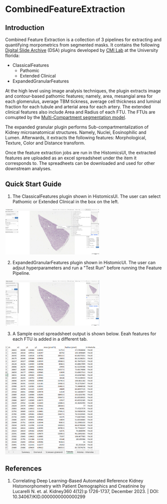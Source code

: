 # CombinedFeatureExtraction


## Introduction

Combined Feature Extraction is a collection of 3 pipelines for extracting and quantifying morpometrics from segmented masks. It contains the following [Digital Slide Archive](https://athena.rc.ufl.edu/) (DSA) plugins developed by [CMI Lab](https://cmilab.nephrology.medicine.ufl.edu/) at the University florida:

- ClassicalFeatures
    - Pathomic
    - Extended Clinical
- ExpandedGranularFeatures

At the high level using image analysis techniques, the plugin extracts image and contour-based pathomic features; namely, area, mesangial area for each glomerulus, average TBM tickness, average cell thickness and luminal fraction for each tubule and arterial area for each artery. The extended clinical features also include Area and Radius of each FTU. The FTUs are comupted by the [Multi-Compartment segmentation model](https://github.com/SarderLab/Multi-Compartment-Segmentation).

The expanded granular plugin performs Sub-compartmentalization of Kidney microanatomical structures. Namely, Nuclei, Eosinophilic and Lumen. Afterwards, it extracts the following features: Morphological, Texture, Color and Distance transform.

Once the feature extraction jobs are run in the HistomicsUI, the extracted features are uploaded as an excel spreadsheet under the item it corresponds to. The spreadheets can be downloaded and used for other downstream analyses.

## Quick Start Guide

1. The ClassicalFeatures plugin shown in HistomicsUI. The user can select Pathomic or Extended Clinical in the box on the left.

<img src="figures/classical.PNG"  width="60%" height="30%">

2. ExpandedGranularFeatures plugin shown in HistomicUI. The user can adjsut hyperparameters and run a "Test Run" before running the Feature Pipeline.

<img src="figures/expendedgrandular.PNG"  width="60%" height="30%">

3. A Sample excel spreadsheet output is shown below. Eeah features for each FTU is added in a different tab.

<img src="figures/result.PNG"  width="60%" height="30%">

## References

1. Correlating Deep Learning-Based Automated Reference Kidney Histomorphometry with Patient Demographics and Creatinine by Lucarelli N. et. al. Kidney360 4(12):p 1726-1737, December 2023. | DOI: 10.34067/KID.0000000000000299

